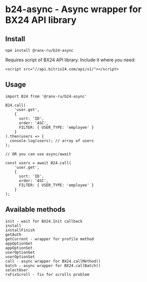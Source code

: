 # b24-async - Async wrapper for BX24 API library

## Install

```
npm install @ranx-ru/b24-async
```

Requires script of BX24 API library. Include it where you need:
```
<script src="//api.bitrix24.com/api/v1/"></script>
```

## Usage

```
import B24 from '@ranx-ru/b24-async'

B24.call(
    'user.get',
    {
      sort: 'ID',
      order: 'ASC',
      FILTER: { USER_TYPE: 'employee' }
    }
).then(users => {
  console.log(users); // array of users
);

// OR you can use async/await

const users = await B24.call(
    'user.get',
    {
      sort: 'ID',
      order: 'ASC',
      FILTER: { USER_TYPE: 'employee' }
    }
);
```

## Available methods

```
init - wait for BX24.Init callback
install
installFinish
getAuth
getCurrent - wrapper for profile method
appOptionGet
appOptionSet
userOptionGet
userOptionSet
call - async wrapper for BX24.callMethod()
batch - async wrapper for BX24.callBatch()
selectUser
rxFixScroll - fix for scrolls problem
```
